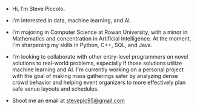 - Hi, I’m Steve Piccolo.

- I’m interested in data, machine learning, and AI.

- I’m majoring in Computer Science at Rowan University, with a minor in Mathematics and concentration in Artificial Intelligence. At the moment, I'm sharpening my skills in Python, C++, SQL, and Java.

- I’m looking to collaborate with other entry-level programmers on novel solutions to real-world problems, especially if those solutions utilize machine learning and AI. I'm currently working on a personal project with the goal of making mass gatherings safer by analyzing dense crowd behavior and helping event organizers to more effectively plan safe venue layouts and schedules.

- Shoot me an email at stevepic95@gmail.com

<!---
StevePic95/StevePic95 is a ✨ special ✨ repository because its `README.md` (this file) appears on your GitHub profile.
You can click the Preview link to take a look at your changes.
--->
